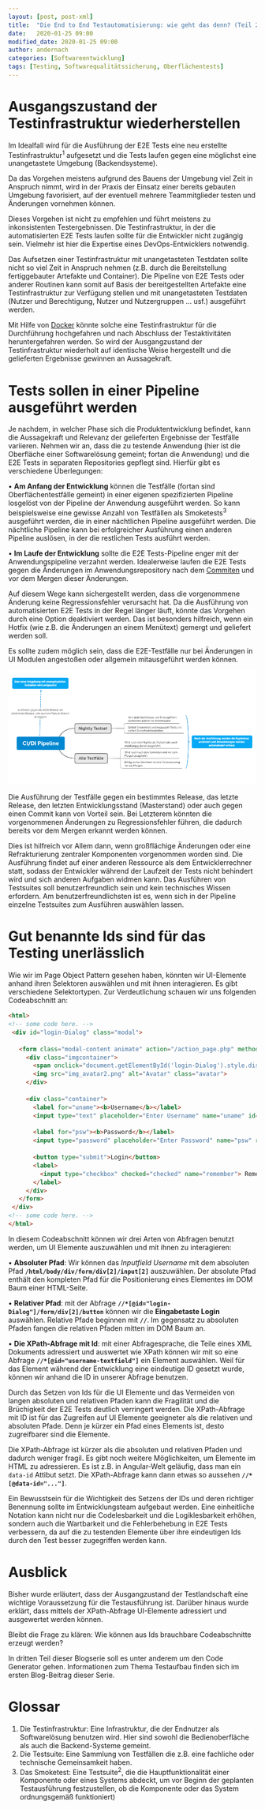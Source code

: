 ```yaml
---
layout: [post, post-xml]                                                # Pflichtfeld. Nicht ändern!
title:  "Die End to End Testautomatisierung: wie geht das denn? (Teil 2)"          # Pflichtfeld. Bitte einen Titel für den Blog Post angeben.
date:   2020-01-25 09:00                                                # Pflichtfeld. Format "YYYY-MM-DD HH:MM". Muss für Veröffentlichung in der Vergangenheit liegen. (Für Preview egal)
modified_date: 2020-01-25 09:00
author: andernach                                                       # Pflichtfeld. Es muss in der "authors.yml" einen Eintrag mit diesem Namen geben.
categories: [Softwareentwicklung]                                         # Pflichtfeld. Maximal eine der angegebenen Kategorien verwenden.
tags: [Testing, Softwarequalitätssicherung, Oberflächentests]           # Optional.
---
```

# Ausgangszustand der Testinfrastruktur wiederherstellen


Im Idealfall wird für die Ausführung der E2E Tests eine neu erstellte Testinfrastruktur<sup>1</sup> aufgesetzt und die Tests laufen gegen eine möglichst eine unangetastete Umgebung (Backendsysteme).

Da das Vorgehen meistens aufgrund des Bauens der Umgebung viel Zeit in Anspruch nimmt, wird in der Praxis der Einsatz einer bereits gebauten Umgebung favorisiert, auf der eventuell mehrere Teammitglieder testen und Änderungen vornehmen können.


Dieses Vorgehen ist nicht zu empfehlen und führt meistens zu inkonsistenten Testergebnissen.
Die Testinfrastruktur, in der die automatisierten E2E Tests laufen sollte für die Entwickler nicht zugängig sein. 
Vielmehr ist hier die Expertise eines DevOps-Entwicklers notwendig.


Das Aufsetzen einer Testinfrastruktur mit unangetasteten Testdaten sollte nicht so viel Zeit in Anspruch nehmen (z.B. durch die Bereitstellung fertiggebauter Artefakte und Container).
Die Pipeline von E2E Tests oder anderer Routinen kann somit auf Basis der bereitgestellten Artefakte eine Testinfrastruktur zur Verfügung stellen und mit unangetasteten Testdaten (Nutzer und Berechtigung, Nutzer und Nutzergruppen … usf.) ausgeführt werden.


Mit Hilfe von [Docker](https://www.docker.com/) könnte solche eine Testinfrastruktur für die Durchführung hochgefahren und nach Abschluss der Testaktivitäten heruntergefahren werden.
So wird der Ausgangzustand der Testinfrastruktur wiederholt auf identische Weise hergestellt und die gelieferten Ergebnisse gewinnen an Aussagekraft.

# Tests sollen in einer Pipeline ausgeführt werden


Je nachdem, in welcher Phase sich die Produktentwicklung befindet, kann die Aussagekraft und Relevanz der gelieferten Ergebnisse der Testfälle variieren.
Nehmen wir an, dass die zu testende Anwendung (hier ist die Oberfläche einer Softwarelösung gemeint; fortan die Anwendung) und die E2E Tests in separaten Repositories gepflegt sind.
Hierfür gibt es verschiedene Überlegungen:

•	**Am Anfang der Entwicklung** können die Testfälle (fortan sind Oberflächentestfälle gemeint) in einer eigenen spezifizierten Pipeline losgelöst von der Pipeline der Anwendung ausgeführt werden.
So kann beispielsweise eine gewisse Anzahl von Testfällen als Smoketests<sup>3</sup> ausgeführt werden, die in einer nächtlichen Pipeline ausgeführt werden.
Die nächtliche Pipeline kann bei erfolgreicher Ausführung einen anderen Pipeline auslösen, in der die restlichen Tests ausführt werden.

•	**Im Laufe der Entwicklung** sollte die E2E Tests-Pipeline enger mit der Anwendungspipeline verzahnt werden.
Idealerweise laufen die E2E Tests gegen die Änderungen im Anwendungsrepository nach dem [Commiten](https://git-scm.com/) und vor dem Mergen dieser Änderungen.


Auf diesem Wege  kann sichergestellt werden, dass die vorgenommene Änderung keine Regressionsfehler verursacht hat.
Da die Ausführung von automatisierten E2E Tests in der Regel länger läuft, könnte das Vorgehen durch eine Option deaktiviert werden.
Das ist besonders hilfreich, wenn ein Hotfix (wie z.B. die Änderungen an einem Menütext) gemergt und geliefert werden soll.

Es sollte zudem möglich sein, dass die E2E-Testfälle nur bei Änderungen in UI Modulen angestoßen oder allgemein mitausgeführt werden können.

![Pipeline Stages](/assets/images/posts/konzept-fuer-die-e2e-testautomatisierung/pipeline.png)      


Die Ausführung der Testfälle gegen ein bestimmtes Release, das letzte Release, den letzten Entwicklungsstand (Masterstand) oder auch gegen einen Commit kann von Vorteil sein.
Bei Letzterem könnten die vorgenommenen Änderungen zu Regressionsfehler führen, die dadurch bereits vor dem Mergen erkannt werden können.


Dies ist hilfreich vor Allem dann, wenn großflächige Änderungen oder eine Refrakturierung zentraler Komponenten vorgenommen worden sind. 
Die Ausführung findet auf einer anderen Ressource als dem Entwicklerrechner statt, sodass der Entwickler während der Laufzeit der Tests nicht behindert wird und sich anderen Aufgaben widmen kann.
Das Ausführen von Testsuites soll benutzerfreundlich sein und kein technisches Wissen erfordern.
Am benutzerfreundlichsten ist es, wenn sich in der Pipeline einzelne Testsuites zum Ausführen auswählen lassen.

# Gut benannte Ids sind für das Testing unerlässlich


Wie wir im Page Object Pattern gesehen haben, könnten wir UI-Elemente anhand ihren Selektoren auswählen und mit ihnen interagieren.
Es gibt verschiedene Selektortypen.
Zur Verdeutlichung schauen wir uns folgenden Codeabschnitt an:
```html
<html>
<!-- some code here. --> 
 <div id="login-Dialog" class="modal">
 
   <form class="modal-content animate" action="/action_page.php" method="post">
     <div class="imgcontainer">
       <span onclick="document.getElementById('login-Dialog').style.display='none'" class="close" title="Close Modal">&times;</span>
       <img src="img_avatar2.png" alt="Avatar" class="avatar">
     </div>
 
     <div class="container">
       <label for="uname"><b>Username</b></label>
       <input type="text" placeholder="Enter Username" name="uname" id="username-textfield"required>
 
       <label for="psw"><b>Password</b></label>
       <input type="password" placeholder="Enter Password" name="psw" required>
 
       <button type="submit">Login</button>
       <label>
         <input type="checkbox" checked="checked" name="remember"> Remember me
       </label>
     </div>
   </form>
 </div>
<!-- some code here. --> 
</html>
``` 
In diesem Codeabschnitt können wir drei Arten von Abfragen benutzt werden, um UI Elemente auszuwählen und mit ihnen zu interagieren:


•	**Absoluter Pfad**: Wir können das *Inputfield Username* mit dem absoluten Pfad **`/html/body/div/form/div[2]/input[2]`** auszuwählen. 
Der absolute Pfad enthält den kompleten Pfad für die Positionierung eines Elementes im DOM Baum einer HTML-Seite.


•	**Relativer Pfad**: mit der Abfrage **`//*[@id="login-Dialog"]/form/div[2]/button`** können wir die **Eingabetaste Login** auswählen.
Relative Pfade beginnen mit **`//`**.
Im gegensatz zu absoluten Pfaden fangen die relativen Pfaden mitten im DOM Baum an.


•	**Die XPath-Abfrage mit Id**: mit einer Abfragesprache, die Teile eines XML Dokuments adressiert und auswertet wie XPath können wir mit so eine Abfrage **`//*[@id="username-textfield"]`** ein Element auswählen.
Weil für das Element während der Entwicklung eine eindeutige ID gesetzt wurde, können wir anhand die ID in unserer Abfrage benutzen.
 
Durch das Setzen von Ids für die UI Elemente und das Vermeiden von langen absoluten und relativen Pfaden kann die Fragilität und die Brüchigkeit der E2E Tests deutlich verringert werden.
Die XPath-Abfrage mit ID ist für das Zugreifen auf UI Elemente geeigneter als die relativen und absoluten Pfade.
Denn je kürzer ein Pfad eines Elements ist, desto zugreifbarer sind die Elemente.


Die XPath-Abfrage ist kürzer als die absoluten und relativen Pfaden und dadurch weniger fragil. 
Es gibt noch weitere Möglichkeiten, um Elemente im HTML zu adressieren.
Es ist z.B. in Angular-Welt geläufig, dass man ein ```data-id``` Attibut setzt.
Die XPath-Abfrage kann dann etwas so aussehen **`//*[@data-id="..."]`**. 

 
Ein Bewusstsein für die Wichtigkeit des Setzens der IDs und deren richtiger Benennung sollte im Entwicklungsteam aufgebaut werden.
Eine einheitliche Notation kann nicht nur die Codelesbarkeit und die Logiklesbarkeit erhöhen, sondern auch die Wartbarkeit und die Fehlerbehebung in E2E Tests verbessern, da auf die zu testenden Elemente über ihre eindeutigen Ids durch den Test besser zugegriffen werden kann. 

# Ausblick


Bisher wurde erläutert, dass der Ausgangzustand der Testlandschaft eine wichtige Voraussetzung für die Testausführung ist.
Darüber hinaus wurde erklärt, dass mittels der XPath-Abfrage UI-Elemente adressiert und ausgewertet werden können.

Bleibt die Frage zu klären: Wie können aus Ids brauchbare Codeabschnitte erzeugt werden?

In dritten Teil dieser Blogserie soll es unter anderem um den Code Generator gehen.
Informationen zum Thema Testaufbau finden sich im  ersten Blog-Beitrag dieser Serie.

# Glossar


1. Die Testinfrastruktur: Eine Infrastruktur, die der Endnutzer als Softwarelösung benutzen wird.
Hier sind sowohl die Bedienoberfläche als auch die Backend-Systeme gemeint.
2. Die Testsuite: Eine Sammlung von Testfällen die z.B. eine fachliche oder technische Gemeinsamkeit haben.
3. Das Smoketest: Eine Testsuite<sup>2</sup>, die die Hauptfunktionalität einer Komponente oder eines Systems abdeckt, um vor Beginn der geplanten Testausführung festzustellen, ob die Komponente oder das System ordnungsgemäß funktioniert)
